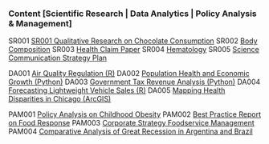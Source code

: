 ### Content [Scientific Research | Data Analytics | Policy Analysis & Management]

SR001 [SR001 Qualitative Research on Chocolate Consumption](https://github.com/jeremyxuu/research-projects/blob/main/1.%20Qualitative%20Research%20on%20Chocolate%20Consumption.pdf)
SR002 [Body Composition](https://github.com/jeremyxuu/research-projects/blob/main/2.%20Body%20Composition.pdf)
SR003 [Health Claim Paper](https://github.com/jeremyxuu/research-projects/blob/main/3.%20Health%20Claim%20Paper.pdf)
SR004 [Hematology](https://github.com/jeremyxuu/research-projects/blob/main/4.%20Hematology.pdf)
SR005 [Science Communication Strategy Plan](https://github.com/jeremyxuu/research-projects/blob/main/7.%20Science%20Communication%20Strategy%20Plan.pdf)


DA001 [Air Quality Regulation (R)](https://github.com/jeremyxuu/research-projects/blob/main/9.%20Air%20Quality%20Regulation%20(R).pdf)
DA002 [Population Health and Economic Growth (Python)](https://github.com/jeremyxuu/research-projects/blob/main/10.%20Population%20Health%20and%20Economic%20Growth%20(Python).pdf)
DA003 [Government Tax Revenue Analysis (Python)](https://github.com/jeremyxuu/research-projects/blob/main/11.%20Government%20Tax%20Revenue%20Analysis%20(Python).pdf)
DA004 [Forecasting Lightweight Vehicle Sales (R)](https://github.com/jeremyxuu/research-projects/blob/main/12.%20Forecasting%20Lightweight%20Vehicle%20Sales.pdf)
DA005 [Mapping Health Disparities in Chicago (ArcGIS)](https://github.com/jeremyxuu/research-projects/blob/main/13.%20Mapping%20Health%20Disparities%20in%20Chicago.pdf)


PAM001 [Policy Analysis on Childhood Obesity](https://github.com/jeremyxuu/research-projects/blob/main/5.%20Policy%20Analysis%20on%20Childhood%20Obesity.pdf)
PAM002 [Best Practice Report on Food Response](https://github.com/jeremyxuu/research-projects/blob/main/6.%20Best%20Practice%20Report%20on%20Food%20Response.pdf)
PAM003 [Corporate Strategy Foodservice Management](https://github.com/jeremyxuu/research-projects/blob/main/8.%20Corporate%20Strategy%20Foodservice%20Management.pdf)
PAM004 [Comparative Analysis of Great Recession in Argentina and Brazil](https://github.com/jeremyxuu/research-projects/blob/main/14.%20Comparative%20Analysis%20of%20Great%20Recession%20in%20Argentina%20and%20Brazil.pdf)
